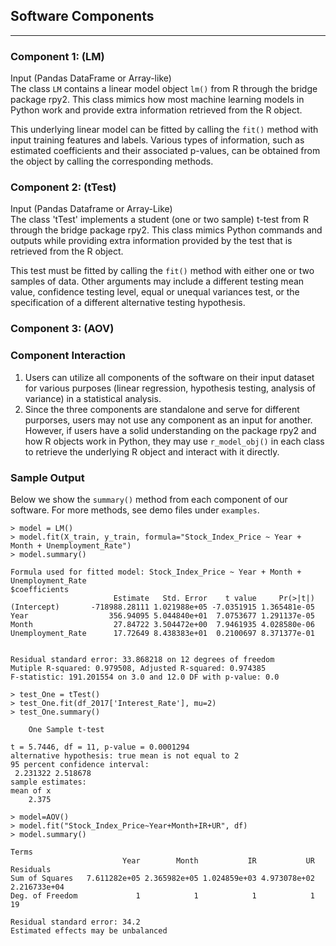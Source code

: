## Software Components
___
### Component 1: (LM)
Input (Pandas DataFrame or Array-like)\
The class `LM` contains a linear model object `lm()` from R through the bridge package rpy2.
This class mimics how most machine learning models in Python work and provide extra information
retrieved from the R object.

This underlying linear model can be fitted by calling the `fit()` method with input training features
and labels. Various types of information, such as estimated coefficients and their associated p-values,
can be obtained from the object by calling the corresponding methods.

### Component 2: (tTest)
Input (Pandas Dataframe or Array-Like)\
The class 'tTest' implements a student (one or two sample) t-test from R through the bridge package rpy2.
This class mimics Python commands and outputs while providing extra information provided by the test that is 
retrieved from the R object.  

This test must be fitted by calling the `fit()` method with either one or two samples of data. Other 
arguments may include a different testing mean value, confidence testing level, equal or unequal variances
test, or the specification of a different alternative testing hypothesis.


### Component 3: (AOV)


### Component Interaction
1. Users can utilize all components of the software on their input dataset for various purposes
(linear regression, hypothesis testing, analysis of variance) in a statistical analysis.
2. Since the three components are standalone and serve for different purporses, users may not use any component as an input for another.
However, if users have a solid understanding on the package rpy2 and how R objects work in Python, they may use
`r_model_obj()` in each class to retrieve the underlying R object and interact with it directly.

### Sample Output
Below we show the `summary()` method from each component of our software. For more methods, see demo
files under `examples`.
```
> model = LM()
> model.fit(X_train, y_train, formula="Stock_Index_Price ~ Year + Month + Unemployment_Rate")
> model.summary()

Formula used for fitted model: Stock_Index_Price ~ Year + Month + Unemployment_Rate
$coefficients
                       Estimate   Std. Error    t value     Pr(>|t|)
(Intercept)       -718988.28111 1.021988e+05 -7.0351915 1.365481e-05
Year                  356.94095 5.044840e+01  7.0753677 1.291137e-05
Month                  27.84722 3.504472e+00  7.9461935 4.028580e-06
Unemployment_Rate      17.72649 8.438383e+01  0.2100697 8.371377e-01


Residual standard error: 33.868218 on 12 degrees of freedom
Mutiple R-squared: 0.979508, Adjusted R-squared: 0.974385
F-statistic: 191.201554 on 3.0 and 12.0 DF with p-value: 0.0

> test_One = tTest()
> test_One.fit(df_2017['Interest_Rate'], mu=2)
> test_One.summary()

	One Sample t-test

t = 5.7446, df = 11, p-value = 0.0001294
alternative hypothesis: true mean is not equal to 2
95 percent confidence interval:
 2.231322 2.518678
sample estimates:
mean of x 
    2.375
    
> model=AOV() 
> model.fit("Stock_Index_Price~Year+Month+IR+UR", df) 
> model.summary()

Terms
              	         Year        Month           IR           UR    Residuals
Sum of Squares	 7.611282e+05 2.365982e+05 1.024859e+03 4.973078e+02 2.216733e+04
Deg. of Freedom	            1            1            1            1           19

Residual standard error: 34.2
Estimated effects may be unbalanced
```

